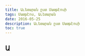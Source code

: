 ```yaml
---
title: Աւետարան ըստ Մատթէոսի
tags: Մատթէոս, Աւետարան
date: 2016-05-25
description: Աւետարան ըստ Մատթէոսի
toc: true
---
```


## Ա